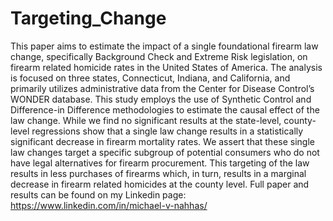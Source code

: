# Targeting_Change
This paper aims to estimate the impact of a single foundational firearm law change, 
specifically Background Check and Extreme Risk legislation, on firearm related homicide rates 
in the United States of America. The analysis is focused on three states, Connecticut, Indiana, 
and California, and primarily utilizes administrative data from the Center for Disease Control’s 
WONDER database. This study employs the use of Synthetic Control and Difference-in
Difference methodologies to estimate the causal effect of the law change. While we find no 
significant results at the state-level, county-level regressions show that a single law change 
results in a statistically significant decrease in firearm mortality rates. We assert that these single 
law changes target a specific subgroup of potential consumers who do not have legal alternatives 
for firearm procurement. This targeting of the law results in less purchases of firearms which, in 
turn, results in a marginal decrease in firearm related homicides at the county level. Full paper and
results can be found on my Linkedin page: https://www.linkedin.com/in/michael-v-nahhas/
